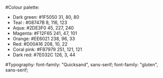 #Colour palette:

- Dark green: #1F5050
  31, 80, 80
- Teal : #08747B
  8, 116, 123
- Aqua: #2DE3F0
  45, 227, 240
- Magenta: #F12F65
  241, 47, 101
- Orange: #EE6021
  238, 96, 33
- Red: #D00A16
  208, 10, 22
- Coral pink: #FB7979
  251, 121, 121
- Dark red: #7E032C
  126, 3, 44

#Typography:
font-family: "Quicksand", sans-serif;
font-family: "gluten", sans-serif;
